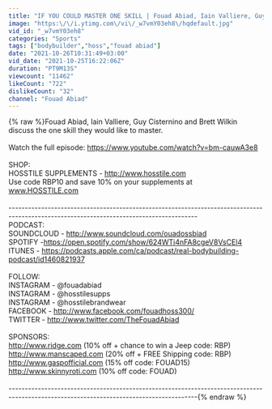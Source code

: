 ```yaml
---
title: "IF YOU COULD MASTER ONE SKILL | Fouad Abiad, Iain Valliere, Guy Cisternino & Brett Wilkin | BC CLIPS"
image: "https:\/\/i.ytimg.com\/vi\/_w7vmY03eh8\/hqdefault.jpg"
vid_id: "_w7vmY03eh8"
categories: "Sports"
tags: ["bodybuilder","hoss","fouad abiad"]
date: "2021-10-26T10:31:49+03:00"
vid_date: "2021-10-25T16:22:06Z"
duration: "PT9M13S"
viewcount: "11462"
likeCount: "722"
dislikeCount: "32"
channel: "Fouad Abiad"
---
```

{% raw %}Fouad Abiad, Iain Valliere, Guy Cisternino and Brett Wilkin discuss the one skill they would like to master.<br /><br />Watch the full episode: <a rel="nofollow" target="blank" href="https://www.youtube.com/watch?v=bm-cauwA3e8">https://www.youtube.com/watch?v=bm-cauwA3e8</a><br /><br />SHOP:<br />HOSSTILE SUPPLEMENTS - <a rel="nofollow" target="blank" href="http://www.hosstile.com">http://www.hosstile.com</a><br />Use code RBP10 and save 10% on your supplements at www.HOSSTILE.com<br /><br />----------------------------------------------------------------------------------------------------------------------------------------<br />PODCAST:<br />SOUNDCLOUD - <a rel="nofollow" target="blank" href="http://www.soundcloud.com/ouadossbiad">http://www.soundcloud.com/ouadossbiad</a><br />SPOTIFY -<a rel="nofollow" target="blank" href="https://open.spotify.com/show/624WTi4nFA8cgeV8VsCEl4">https://open.spotify.com/show/624WTi4nFA8cgeV8VsCEl4</a><br />ITUNES - <a rel="nofollow" target="blank" href="https://podcasts.apple.com/ca/podcast/real-bodybuilding-podcast/id1460821937">https://podcasts.apple.com/ca/podcast/real-bodybuilding-podcast/id1460821937</a><br /><br />FOLLOW: <br />INSTAGRAM - @fouadabiad<br />INSTAGRAM - @hosstilesupps<br />INSTAGRAM - @hosstilebrandwear<br />FACEBOOK - <a rel="nofollow" target="blank" href="http://www.facebook.com/fouadhoss300/">http://www.facebook.com/fouadhoss300/</a><br />TWITTER - <a rel="nofollow" target="blank" href="http://www.twitter.com/TheFouadAbiad">http://www.twitter.com/TheFouadAbiad</a><br /><br />SPONSORS:<br /><a rel="nofollow" target="blank" href="http://www.ridge.com">http://www.ridge.com</a> (10% off + chance to win a Jeep code: RBP)<br /><a rel="nofollow" target="blank" href="http://www.manscaped.com">http://www.manscaped.com</a> (20% off + FREE Shipping code: RBP)<br /><a rel="nofollow" target="blank" href="http://www.gaspofficial.com">http://www.gaspofficial.com</a> (15% off code: FOUAD15)<br /><a rel="nofollow" target="blank" href="http://www.skinnyroti.com">http://www.skinnyroti.com</a> (10% off code: FOUAD)<br /><br />----------------------------------------------------------------------------------------------------------------------------------------{% endraw %}
